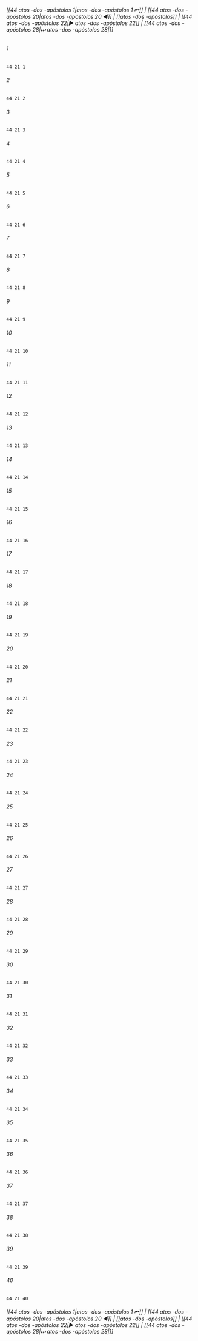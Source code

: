 
###### [[44 atos -dos -apóstolos 1|atos -dos -apóstolos 1 ⏮]] | [[44 atos -dos -apóstolos 20|atos -dos -apóstolos 20 ◀]] | [[atos -dos -apóstolos]] | [[44 atos -dos -apóstolos 22|▶ atos -dos -apóstolos 22]] | [[44 atos -dos -apóstolos 28|⏭ atos -dos -apóstolos 28|]]

###### 1
``` verse
44 21 1 
```
###### 2
``` verse
44 21 2 
```
###### 3
``` verse
44 21 3 
```
###### 4
``` verse
44 21 4 
```
###### 5
``` verse
44 21 5 
```
###### 6
``` verse
44 21 6 
```
###### 7
``` verse
44 21 7 
```
###### 8
``` verse
44 21 8 
```
###### 9
``` verse
44 21 9 
```
###### 10
``` verse
44 21 10 
```
###### 11
``` verse
44 21 11 
```
###### 12
``` verse
44 21 12 
```
###### 13
``` verse
44 21 13 
```
###### 14
``` verse
44 21 14 
```
###### 15
``` verse
44 21 15 
```
###### 16
``` verse
44 21 16 
```
###### 17
``` verse
44 21 17 
```
###### 18
``` verse
44 21 18 
```
###### 19
``` verse
44 21 19 
```
###### 20
``` verse
44 21 20 
```
###### 21
``` verse
44 21 21 
```
###### 22
``` verse
44 21 22 
```
###### 23
``` verse
44 21 23 
```
###### 24
``` verse
44 21 24 
```
###### 25
``` verse
44 21 25 
```
###### 26
``` verse
44 21 26 
```
###### 27
``` verse
44 21 27 
```
###### 28
``` verse
44 21 28 
```
###### 29
``` verse
44 21 29 
```
###### 30
``` verse
44 21 30 
```
###### 31
``` verse
44 21 31 
```
###### 32
``` verse
44 21 32 
```
###### 33
``` verse
44 21 33 
```
###### 34
``` verse
44 21 34 
```
###### 35
``` verse
44 21 35 
```
###### 36
``` verse
44 21 36 
```
###### 37
``` verse
44 21 37 
```
###### 38
``` verse
44 21 38 
```
###### 39
``` verse
44 21 39 
```
###### 40
``` verse
44 21 40 
```

###### [[44 atos -dos -apóstolos 1|atos -dos -apóstolos 1 ⏮]] | [[44 atos -dos -apóstolos 20|atos -dos -apóstolos 20 ◀]] | [[atos -dos -apóstolos]] | [[44 atos -dos -apóstolos 22|▶ atos -dos -apóstolos 22]] | [[44 atos -dos -apóstolos 28|⏭ atos -dos -apóstolos 28|]]

